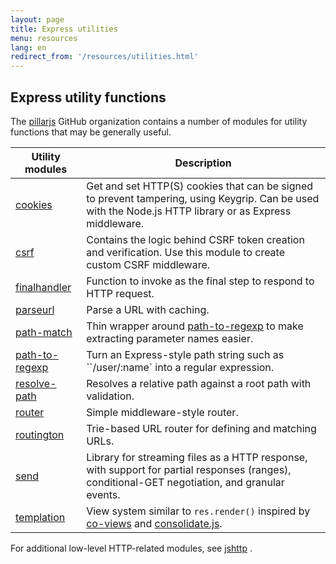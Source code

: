```yaml
---
layout: page
title: Express utilities
menu: resources
lang: en
redirect_from: '/resources/utilities.html'
---
```


## Express utility functions

The [pillarjs](https://github.com/pillarjs) GitHub organization contains a number of modules for utility functions that may be generally useful.

| Utility modules | Description |
| --- | --- |
| [cookies](https://www.npmjs.com/package/cookies) | Get and set HTTP(S) cookies that can be signed to prevent tampering, using Keygrip. Can be used with the Node.js HTTP library or as Express middleware. |
| [csrf](https://www.npmjs.com/package/csrf) | Contains the logic behind CSRF token creation and verification. Use this module to create custom CSRF middleware. |
| [finalhandler](https://www.npmjs.com/package/finalhandler) | Function to invoke as the final step to respond to HTTP request. |
| [parseurl](https://www.npmjs.com/package/parseurl) | Parse a URL with caching. |
| [path-match](https://www.npmjs.com/package/path-match) | Thin wrapper around [path-to-regexp](https://github.com/component/path-to-regexp) to make extracting parameter names easier. |
| [path-to-regexp](https://www.npmjs.com/package/path-to-regexp) | Turn an Express-style path string such as ``/user/:name` into a regular expression. |
| [resolve-path](https://www.npmjs.com/package/resolve-path) | Resolves a relative path against a root path with validation. |
| [router](https://www.npmjs.com/package/router) | Simple middleware-style router. |
| [routington](https://www.npmjs.com/package/routington) | Trie-based URL router for defining and matching URLs. |
| [send](https://www.npmjs.com/package/send) | Library for streaming files as a HTTP response, with support for partial responses (ranges), conditional-GET negotiation, and granular events. |
| [templation](https://www.npmjs.com/package/templation) | View system similar to `res.render()` inspired by [co-views](https://github.com/visionmedia/co-views) and [consolidate.js](https://github.com/visionmedia/consolidate.js/). |

For additional low-level HTTP-related modules, see [jshttp](http://jshttp.github.io/) .
